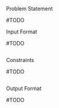 Problem Statement

#TODO

Input Format

#TODO

```c

```

Constraints

#TODO

```c

```

Output Format

#TODO

```c

``` 
